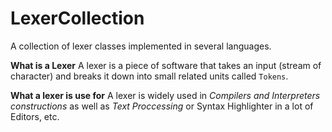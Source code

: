 # LexerCollection
A collection of lexer classes implemented in several languages.

**What is a Lexer**
A lexer is a piece of software that takes an input (stream of character) and breaks it down into small related units called `Tokens`.

**What a lexer is use for**
A lexer is widely used in *Compilers and Interpreters constructions* as well as *Text Proccessing* or Syntax Highlighter in a lot of Editors, etc.
